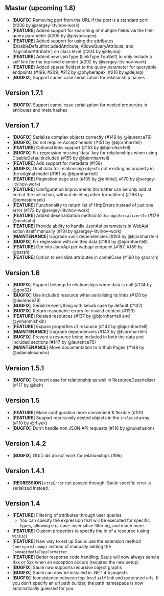 ## Master (upcoming 1.8)

- [**BUGFIX**] Removing port from the URL if the port is a standard port (#206 by @sergey-litvinov-work)
- [**FEATURE**] Added support for searching of multiple fields via the filter query parameter (#205 by @phyberapex)
- [**FEATURE**] Added support for using the attributes (DisableDefaultIncludedAttribute, AllowsQueryAttribute, and PaginatedAttribute ) on class level (#204 by @dejarp)
- [**FEATURE**] Added new LinkType (LinkType.TopSelf) to only include a self link for the top level element (#202 by @sergey-litvinov-work)
- [**FEATURE**] Added sparse fieldset to the query parameter for queryable endpoints (#199, #209, #212 by @phyberapex, #210 by @dejarp)
- [**BUGFIX**] Support camel case serialization for relationship names

## Version 1.7.1

- [**BUGFIX**] Support camel case serialization for nested properties in attributes and meta hashes

## Version 1.7

- [**BUGFIX**] Serialise complex objects correctly (#149 by @laurence79)
- [**BUGFIX**] Do not require Accept header (#151 by @bjornharrtell)
- [**FEATURE**] Optional links support (#153 by @bjornharrtell)
- [**BUGFIX**] Fix regression missing 'data' key for relationships when using DisableDefaultIncluded (#155 by @bjornharrtell)
- [**FEATURE**] Add support for metadata (#158)
- [**BUGFIX**] Omit data for relationship objects not existing as property in the original model (#161 by @bjornharrtell)
- [**FEATURE**] Pagination page size (#165 by @erikhejl, #170 by @sergey-litvinov-work)
- [**FEATURE**] Configuration improvments (formatter can be only add at end of the collection, without deleting other formatters) (#168 by @tomasjurasek)
- [**FEATURE**] Functionality to return list of HttpErrors instead of just one error (#172 by @sergey-litvinov-work)
- [**FEATURE**] Added deserialization method to `JsonApiSerializer<T>` (#179 @madsphi)
- [**FEATURE**] Provide ability to handle JsonApi parameters in WebApi action itself manually (#181 by @sergey-litvinov-work)
- [**MAINTENANCE**] Upgrade xunit dependencies (#183 by @bjornharrtell)
- [**BUGFIX**] Fix regression with omitted data (#184 by @bjornharrtell)
- [**FEATURE**] Opt into JsonApi per webapi endpoint (#187, #189 by @barsh)
- [**FEATURE**] Option to serialize attributes in camelCase (#190 by @barsh)

## Version 1.6

- [**BUGFIX**] Support belongsTo relationships when data is null (#124 by @goo32)
- [**BUGFIX**] Use included resource when serialising its links (#130 by @laurence79)
- [**BUGFIX**] Serialize everything with kebab case by default (#132)
- [**BUGFIX**] Return reasonable errors for invalid content (#133)
- [**FEATURE**] Related resources (#137 by @bjornharrtell and @yohanmishkin)
- [**FEATURE**] Expose properties of resource (#142 by @bjornharrtell)
- [**MAINTENANCE**] Upgrade dependencies (#143 by @bjornharrtell)
- [**BUGFIX**] Prevent a resource being included in both the data and included sections (#147 by @laurence79)
- [**MAINTENANCE**] Move documentation to Github Pages (#148 by @adamalesandro)

## Version 1.5.1

- [**BUGFIX**] Convert case for relationship as well in ResourceDeserializer (#117 by @bxh)

## Version 1.5

- [**FEATURE**] Make configuration more convenient & flexible (#101)
- [**FEATURE**] Support recursively nested objects in the `included` array (#110 by @rhyek)
- [**BUGFIX**] Don't handle non JSON API requests (#118 by @nukefusion)

## Version 1.4.2

- [**BUGFIX**] GUID ids do not work for relationships (#96)

## Version 1.4.1

- [**REGRESSION**] `HttpError` not passed through; Saule specific error is serialized instead.

## Version 1.4

- [**FEATURE**] Filtering of attributes through user queries
  - You can specify the expression that will be executed for specific types, allowing
    e.g. case-insensitive filtering, and much more.
- [**FEATURE**] Custom properties to specify the Id of a resource (using `WithId`)
- [**FEATURE**] New way to set up Saule: use the extension method `ConfigureJsonApi`
  instead of manually adding the `JsonApiMediaTypeFormatter`.
- [**FEATURE**] Better response code handling; Saule will now always send a 4xx or 5xx when an exception occurs
  (requires the new setup)
- [**BUGFIX**] Saule now supports recursive object graphs
- [**BUGFIX**] Saule can now be installed in .NET 4.5 projects
- [**BUGFIX**] Iconsistency between top-level `self` link and generated urls. If you don't specify an
  url path builder, the path namespace is now automatically guessed for you.
